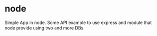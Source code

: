 # node
Simple App in node.
Some API example to use express and module that node provide using two and more DBs.
